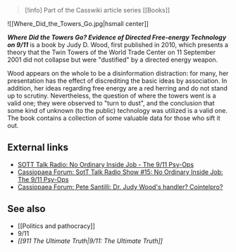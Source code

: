 > [!info] Part of the Casswiki article series [[Books]]

![[Where_Did_the_Towers_Go.jpg|hsmall center]]


_**Where Did the Towers Go? Evidence of Directed Free-energy Technology on 9/11**_ is a book by Judy D. Wood, first published in 2010, which presents a theory that the Twin Towers of the World Trade Center on 11 September 2001 did not collapse but were "dustified" by a directed energy weapon.

Wood appears on the whole to be a disinformation distraction: for many, her presentation has the effect of discrediting the basic ideas by association. In addition, her ideas regarding free energy are a red herring and do not stand up to scrutiny. Nevertheless, the question of where the towers went is a valid one; they were observed to "turn to dust", and the conclusion that some kind of unknown (to the public) technology was utilized is a valid one. The book contains a collection of some valuable data for those who sift it out.

External links
--------------

*   [SOTT Talk Radio: No Ordinary Inside Job - The 9/11 Psy-Ops](http://www.sott.net/article/261575-SOTT-Talk-Radio-No-Ordinary-Inside-Job-The-9-11-Psy-Ops)
*   [Cassiopaea Forum: SotT Talk Radio Show #15: No Ordinary Inside Job: The 9/11 Psy-Ops](https://cassiopaea.org/forum/index.php/topic,31251.0.html)
*   [Cassiopaea Forum: Pete Santilli: Dr. Judy Wood's handler? Cointelpro?](https://cassiopaea.org/forum/index.php/topic,31273.0.html)

See also
--------

*   [[Politics and pathocracy]]
*   9/11
*   _[[911 The Ultimate Truth|9/11: The Ultimate Truth]]_